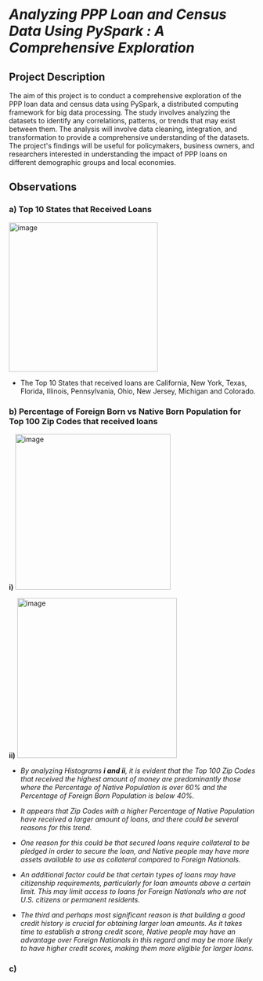 # _**Analyzing PPP Loan and Census Data Using PySpark : A Comprehensive Exploration**_


## **Project Description**

The aim of this project is to conduct a comprehensive exploration of the PPP loan data and census data using PySpark, a distributed computing framework for big data processing. The study involves analyzing the datasets to identify any correlations, patterns, or trends that may exist between them. The analysis will involve data cleaning, integration, and transformation to provide a comprehensive understanding of the datasets. The project's findings will be useful for policymakers, business owners, and researchers interested in understanding the impact of PPP loans on different demographic groups and local economies. 

## **Observations**

### **a) Top 10 States that Received Loans**

<img width="304" alt="image" src="https://user-images.githubusercontent.com/70052374/226200781-8f9bee3f-6e49-4717-92fb-742d8b39b6f0.png">


* The Top 10 States that received loans are California, New York, Texas, Florida, Illinois, Pennsylvania, Ohio, New Jersey, Michigan and Colorado.


### **b) Percentage of Foreign Born vs Native Born Population for Top 100 Zip Codes that received loans**

**i)**
<img width="317" alt="image" src="https://user-images.githubusercontent.com/70052374/226200980-ddcb80c3-5fb9-47da-bd64-16a7563fd74c.png">


**ii)**
<img width="326" alt="image" src="https://user-images.githubusercontent.com/70052374/226201001-d8e63e22-9c60-45e0-abcd-d8337770b9a7.png">


* *By analyzing Histograms **i and ii**, it is evident that the Top 100 Zip Codes that received the highest amount of money are predominantly those where the Percentage of Native Population is over 60% and the Percentage of Foreign Born Population is below 40%.*

* *It appears that Zip Codes with a higher Percentage of Native Population have received a larger amount of loans, and there could be several reasons for this trend.*

* *One reason for this could be that secured loans require collateral to be pledged in order to secure the loan, and Native people may have more assets available to use as collateral compared to Foreign Nationals.*

* *An additional factor could be that certain types of loans may have citizenship requirements, particularly for loan amounts above a certain limit. This may limit access to loans for Foreign Nationals who are not U.S. citizens or permanent residents.*

* *The third and perhaps most significant reason is that building a good credit history is crucial for obtaining larger loan amounts. As it takes time to establish a strong credit score, Native people may have an advantage over Foreign Nationals in this regard and may be more likely to have higher credit scores, making them more eligible for larger loans.*


### **c)**
